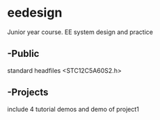 # eedesign
Junior year course. EE system design and practice
## -Public
standard headfiles <STC12C5A60S2.h>
## -Projects
include 4 tutorial demos and demo of project1
  
  
